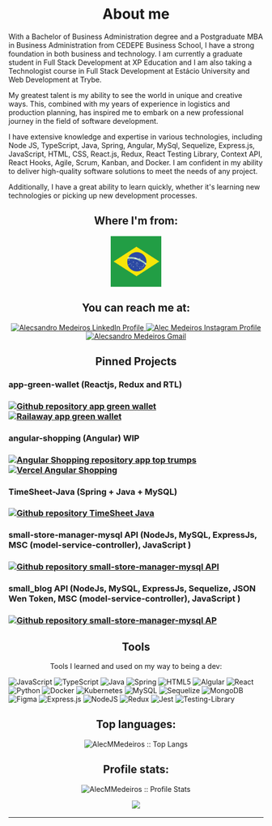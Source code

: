 <h1 align="center">About me</h1>

<p>With a Bachelor of Business Administration degree and a Postgraduate MBA in Business Administration from CEDEPE Business School, I have a strong foundation in both business and technology. I am currently a graduate student in Full Stack Development at XP Education and I am also taking a Technologist course in Full Stack Development at Estácio University and Web Development at Trybe.</p>

<p>My greatest talent is my ability to see the world in unique and creative ways. This, combined with my years of experience in logistics and production planning, has inspired me to embark on a new professional journey in the field of software development.</p>

<p>I have extensive knowledge and expertise in various technologies, including Node JS, TypeScript, Java, Spring, Angular, MySql, Sequelize, Express.js, JavaScript, HTML, CSS, React.js, Redux, React Testing Library, Context API, React Hooks, Agile, Scrum, Kanban, and Docker. I am confident in my ability to deliver high-quality software solutions to meet the needs of any project.</p>

<p>Additionally, I have a great ability to learn quickly, whether it's learning new technologies or picking up new development processes.</p>

<h2 align="center">Where I'm from: </h2>

<p align="center">
<a href="https://en.wikipedia.org/wiki/Brazil" target="_blank">
  <img align="center" src="https://github.com/lipis/flag-icons/blob/main/flags/1x1/br.svg" alt="Brazilian" width="100">
</a>
</p>
<h2 align="center">You can reach me at: </h2>

<p align="center">

  <a href="https://www.linkedin.com/in/alecsandro-medeiros/" target="_blank">
    <img src="https://img.shields.io/badge/linkedin-%230077B5.svg?style=for-the-badge&logo=linkedin&logoColor=white" alt="Alecsandro Medeiros LinkedIn Profile">
  </a>

  <a href="https://www.instagram.com/alec.medeiros/" target="_blank">
    <img src="https://img.shields.io/badge/Instagram-%23E4405F.svg?style=for-the-badge&logo=Instagram&logoColor=white" alt="Alec Medeiros Instagram Profile">
  </a>

  <a href="mailto=alecsandro.mmedeiros@gmail.com" target="_blank">
    <img src="https://img.shields.io/badge/Gmail-D14836?style=for-the-badge&logo=gmail&logoColor=white" alt="Alecsandro Medeiros Gmail">
  </a>
</p>

<h2 align="center">Pinned Projects</h2>

<h3> app-green-wallet (Reactjs, Redux and RTL)<h3>
  <a href="https://github.com/AlecMMedeiros/app-green-wallet"> <img src="https://img.shields.io/badge/github-%23121011.svg?style=for-the-badge&logo=github&logoColor=white" alt="Github repository app green wallet"></a>
  <a href="https://app-green-wallet-production.up.railway.app/"> <img src="https://img.shields.io/badge/Railway-131415?style=for-the-badge&logo=railway&logoColor=white" alt="Railaway app green wallet"></a>
  
  <h3> angular-shopping (Angular) WIP <h3>
  <a href="https://github.com/AlecMMedeiros/angular-shopping" target="_blank"> <img src="https://img.shields.io/badge/github-%23121011.svg?style=for-the-badge&logo=github&logoColor=white" alt="Angular Shopping repository app top trumps"></a>
  <a href="https://angular-shopping-eight.vercel.app/" target="_blank"> <img src="https://img.shields.io/badge/Vercel-000000?style=for-the-badge&logo=vercel&logoColor=white" alt="Vercel Angular Shopping"></a>

<h3> TimeSheet-Java (Spring + Java + MySQL)<h3>
  <a href="https://github.com/AlecMMedeiros/TimeSheet-Java" target="_blank"> <img src="https://img.shields.io/badge/github-%23121011.svg?style=for-the-badge&logo=github&logoColor=white" alt="Github repository TimeSheet Java"></a>

 <h3> small-store-manager-mysql API (NodeJs, MySQL, ExpressJs, MSC (model-service-controller), JavaScript )<h3>
  <a href="https://github.com/AlecMMedeiros/small-store-manager-mysql" target="_blank"> <img src="https://img.shields.io/badge/github-%23121011.svg?style=for-the-badge&logo=github&logoColor=white" alt="Github repository small-store-manager-mysql API"></a>

 <h3> small_blog API (NodeJs, MySQL, ExpressJs, Sequelize, JSON Wen Token, MSC (model-service-controller), JavaScript )<h3>
  <a href="https://github.com/AlecMMedeiros/small_blog_api" target="_blank"> <img src="https://img.shields.io/badge/github-%23121011.svg?style=for-the-badge&logo=github&logoColor=white" alt="Github repository small-store-manager-mysql AP"></a>

<h2 align="center">Tools</h2>

<p align="center">Tools I learned and used on my way to being a dev: </p>

![JavaScript](https://img.shields.io/badge/javascript-%23323330.svg?style=for-the-badge&logo=javascript&logoColor=%23F7DF1E)
![TypeScript](https://img.shields.io/badge/typescript-%23007ACC.svg?style=for-the-badge&logo=typescript&logoColor=white)
![Java](https://img.shields.io/badge/Java-ED8B00?style=for-the-badge&logo=java&logoColor=white)
![Spring](https://img.shields.io/badge/Spring-6DB33F?style=for-the-badge&logo=spring&logoColor=white)
![HTML5](https://img.shields.io/badge/html5-%23E34F26.svg?style=for-the-badge&logo=html5&logoColor=white)
![Algular](https://img.shields.io/badge/Angular-DD0031?style=for-the-badge&logo=angular&logoColor=white)
![React](https://img.shields.io/badge/react-%2320232a.svg?style=for-the-badge&logo=react&logoColor=%2361DAFB)
![Python](https://img.shields.io/badge/python-3670A0?style=for-the-badge&logo=python&logoColor=ffdd54)
![Docker](https://img.shields.io/badge/docker-%230db7ed.svg?style=for-the-badge&logo=docker&logoColor=white)
![Kubernetes](https://img.shields.io/badge/kubernetes-%23326ce5.svg?style=for-the-badge&logo=kubernetes&logoColor=white)
![MySQL](https://img.shields.io/badge/mysql-%2300f.svg?style=for-the-badge&logo=mysql&logoColor=white)
![Sequelize](https://img.shields.io/badge/Sequelize-52B0E7?style=for-the-badge&logo=Sequelize&logoColor=white)
![MongoDB](https://img.shields.io/badge/MongoDB-%234ea94b.svg?style=for-the-badge&logo=mongodb&logoColor=white)
![Figma](https://img.shields.io/badge/figma-%23F24E1E.svg?style=for-the-badge&logo=figma&logoColor=white)
![Express.js](https://img.shields.io/badge/express.js-%23404d59.svg?style=for-the-badge&logo=express&logoColor=%2361DAFB)
![NodeJS](https://img.shields.io/badge/node.js-6DA55F?style=for-the-badge&logo=node.js&logoColor=white)
![Redux](https://img.shields.io/badge/redux-%23593d88.svg?style=for-the-badge&logo=redux&logoColor=white)
![Jest](https://img.shields.io/badge/-jest-%23C21325?style=for-the-badge&logo=jest&logoColor=white)
![Testing-Library](https://img.shields.io/badge/-TestingLibrary-%23E33332?style=for-the-badge&logo=testing-library&logoColor=white)


<h2 align="center">Top languages:</h2>

<p align="center"><img src="https://github-readme-stats.vercel.app/api/top-langs/?username=AlecMMedeiros&theme=dark&show_icons=true" alt="AlecMMedeiros :: Top Langs" /></p>

<h2 align="center">Profile stats:</h2>

<p align="center"><img src="https://github-readme-stats.vercel.app/api?username=AlecMMedeiros&theme=dark&show_icons=true" alt="AlecMMedeiros :: Profile Stats" /></p>

<p align="center">
  <a href="https://www.linkedin.com/in/alecsandro-medeiros/" target="_blank">
  <img src="http://ForTheBadge.com/images/badges/built-with-love.svg"></p>
  </a>

---


